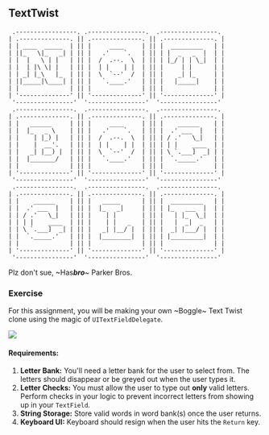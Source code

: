 ## TextTwist

```
 .-----------------. .----------------.  .----------------. 
| .--------------. || .--------------. || .--------------. |
| | ____  _____  | || |     ____     | || |  _________   | |
| ||_   \|_   _| | || |   .'    `.   | || | |  _   _  |  | |
| |  |   \ | |   | || |  /  .--.  \  | || | |_/ | | \_|  | |
| |  | |\ \| |   | || |  | |    | |  | || |     | |      | |
| | _| |_\   |_  | || |  \  `--'  /  | || |    _| |_     | |
| ||_____|\____| | || |   `.____.'   | || |   |_____|    | |
| |              | || |              | || |              | |
| '--------------' || '--------------' || '--------------' |
 '----------------'  '----------------'  '----------------' 
 .----------------.  .----------------.  .----------------. 
| .--------------. || .--------------. || .--------------. |
| |   ______     | || |     ____     | || |    ______    | |
| |  |_   _ \    | || |   .'    `.   | || |  .' ___  |   | |
| |    | |_) |   | || |  /  .--.  \  | || | / .'   \_|   | |
| |    |  __'.   | || |  | |    | |  | || | | |    ____  | |
| |   _| |__) |  | || |  \  `--'  /  | || | \ `.___]  _| | |
| |  |_______/   | || |   `.____.'   | || |  `._____.'   | |
| |              | || |              | || |              | |
| '--------------' || '--------------' || '--------------' |
 '----------------'  '----------------'  '----------------' 
 .----------------.  .----------------.  .----------------. 
| .--------------. || .--------------. || .--------------. |
| |    ______    | || |   _____      | || |  _________   | |
| |  .' ___  |   | || |  |_   _|     | || | |_   ___  |  | |
| | / .'   \_|   | || |    | |       | || |   | |_  \_|  | |
| | | |    ____  | || |    | |   _   | || |   |  _|  _   | |
| | \ `.___]  _| | || |   _| |__/ |  | || |  _| |___/ |  | |
| |  `._____.'   | || |  |________|  | || | |_________|  | |
| |              | || |              | || |              | |
| '--------------' || '--------------' || '--------------' |
 '----------------'  '----------------'  '----------------' 
```

Plz don't sue, ~Has***bro***~ Parker Bros.

### Exercise

For this assignment, you will be making your own ~Boggle~ Text Twist clone using the magic of ```UITextFieldDelegate```.

![](https://media.giphy.com/media/l1J9C4nCMfhCWkxTG/giphy.gif)

#### Requirements:

1. **Letter Bank:** You'll need a letter bank for the user to select from. The letters should disappear or be greyed out when the user types it.
2. **Letter Checks:** You must allow the user to type out **only** valid letters. Perform checks in your logic to prevent incorrect letters from showing up in your ```TextField```.
3. **String Storage:** Store valid words in word bank(s) once the user returns.
4. **Keyboard UI:** Keyboard should resign when the user hits the ```Return``` key.


